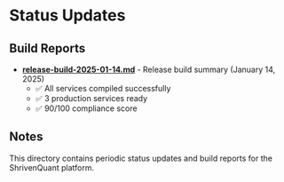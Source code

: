 # Status Updates

## Build Reports

- **[release-build-2025-01-14.md](release-build-2025-01-14.md)** - Release build summary (January 14, 2025)
  - ✅ All services compiled successfully
  - ✅ 3 production services ready
  - ✅ 90/100 compliance score

## Notes

This directory contains periodic status updates and build reports for the ShrivenQuant platform.